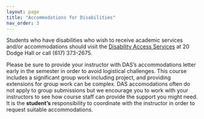 ```yaml
---
layout: page
title: "Accommodations for Disabilities"
nav_order: 3
---
```


Students who have disabilities who wish to receive academic services and/or accommodations should visit the [Disability Access Services](https://disabilityaccessservices.sites.northeastern.edu) at 20 Dodge Hall or call (617) 373-2675.

Please be sure to provide your instructor with DAS’s accommodations letter early in the semester in order to avoid logistical challenges. This course includes a significant group work including project, and providing extensions for group work can be complex. DAS accomodations often do not apply to group submissions but we encourage you to work with your instructors to see how course staff can provide the support you might need. It is the **student’s** responsibility to coordinate with the instructor in order to request suitable accommodations.
